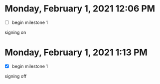 # Monday, February  1, 2021 12:06 PM
- [ ] begin milestone 1

signing on

# Monday, February  1, 2021 1:13 PM
- [x] begin milestone 1

signing off